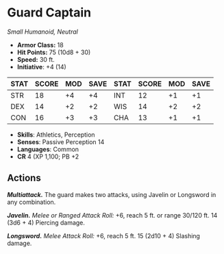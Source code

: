 # Guard Captain

*Small Humanoid, Neutral*

- **Armor Class:** 18
- **Hit Points:** 75 (10d8 + 30)
- **Speed:** 30 ft.
- **Initiative**: +4 (14)

|STAT|SCORE|MOD|SAVE|STAT|SCORE|MOD|SAVE|
| --- | --- | --- | ---- |---| --- | --- | ---- |
| STR | 18 | +4 | +4 | INT | 12 | +1 | +1 |
| DEX | 14 | +2 | +2 | WIS | 14 | +2 | +2 |
| CON | 16 | +3 | +3 | CHA | 13 | +1 | +1 |

- **Skills**: Athletics, Perception
- **Senses**: Passive Perception 14
- **Languages**: Common
- **CR** 4 (XP 1,100; PB +2

## Actions

***Multiattack.*** The guard makes two attacks, using Javelin or Longsword in any combination.

***Javelin.*** *Melee or Ranged Attack Roll:* +6, reach 5 ft. or range 30/120 ft. 14 (3d6 + 4) Piercing damage.

***Longsword.*** *Melee Attack Roll:* +6, reach 5 ft. 15 (2d10 + 4) Slashing damage.

